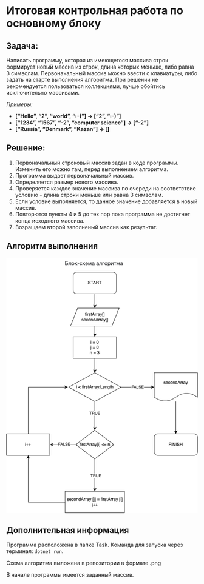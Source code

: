 # Итоговая контрольная работа по основному блоку

## Задача:
Написать программу, которая из имеющегося массива строк формирует новый массив из строк, длина которых меньше, либо равна 3 символам. Первоначальный массив можно ввести с клавиатуры, либо задать на старте выполнения алгоритма. При решении не рекомендуется пользоваться коллекциями, лучше обойтись исключительно массивами.

*Примеры:*
* **[“Hello”, “2”, “world”, “:-)”] → [“2”, “:-)”]**
* **[“1234”, “1567”, “-2”, “computer science”] → [“-2”]**
* **[“Russia”, “Denmark”, “Kazan”] → []**

## Решение:
1. Первоначальный строковый массив задан в коде программы. Изменить его можно там, перед выполнением алгоритма.
2. Программа выдает первоначальный массив.
3. Определяется размер нового массива.
4. Проверяется каждое значение массива по очереди на соответствие условию - длина строки меньше или равна 3 символам.
5. Если условие выполняется, то данное значение добавляется в новый массив.
6. Повторются пункты 4 и 5 до тех пор пока программа не достигнет конца исходного массива.
7. Возращаем второй заполненый массив как результат.

## Алгоритм выполнения
![Алгоритм](<Algorithm scheme.png>)

## Дополнительная информация
Программа расположена в папке Task. Команда для запуска через терминал: `dotnet run`.

Схема алгоритма выложена в репозитории в формате .png

В начале программы имеется заданный массив.

